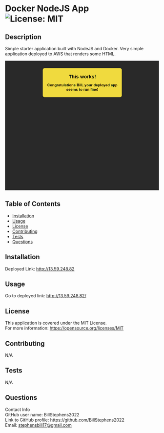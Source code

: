 # Docker NodeJS App<br>![License: MIT](https://img.shields.io/badge/License-MIT-yellow.svg)

  ## Description

  Simple starter application built with NodeJS and Docker.  Very simple application deployed to AWS that renders some HTML.

  ![app screenshot](screenshot.png)
  
  ## Table of Contents
  
  - [Installation](#installation)
  - [Usage](#usage)
  - [License](#license)
  - [Contributing](#contributing)
  - [Tests](#tests)
  - [Questions](#questions)
  
  ## Installation
  
  Deployed Link: http://13.59.248.82
  
  ## Usage
  
  Go to deployed link: http://13.59.248.82/

  ## License
This application is covered under the MIT License.
<br>For more information: https://opensource.org/licenses/MIT
  
  ## Contributing
  N/A
  
  ## Tests
  N/A

  ## Questions
  Contact Info<br>
  GitHub user name: BillStephens2022<br>
  Link to GitHub profile: https://github.com/BillStephens2022<br>
  Email: stephensbill17@gmail.com
